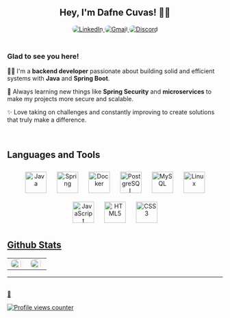 ## <div align="center">Hey, I'm Dafne Cuvas! 🌼💕</div>  

  

<div align="center">
  <a href="https://linkedin.com/in/dafne-cuvas-alvarez-dca/" target="_blank">
    <img src="https://img.shields.io/badge/linkedin-%231E77B5.svg?&style=for-the-badge&logo=linkedin&logoColor=white" alt="LinkedIn" style="margin-bottom: 5px; border-radius: 10px;" />
  </a>  
  <a href="mailto:jesak1605@gmail.com" target="_blank">
    <img src="https://img.shields.io/badge/email-%23D14836.svg?&style=for-the-badge&logo=gmail&logoColor=white" alt="Gmail" style="margin-bottom: 5px; border-radius: 10px;" />
  </a>
  <a href="https://discord.com/users/959089811187183677" target="_blank">
    <img src="https://img.shields.io/badge/Discord-%2372b7f0.svg?&style=for-the-badge&logo=discord&logoColor=white" alt="Discord" style="margin-bottom: 5px; border-radius: 10px;" />
  </a>
</div>  

  

<br/>  

### Glad to see you here!  


👩‍💻 I'm a **backend developer** passionate about building solid and efficient systems with **Java** and **Spring Boot**.  

🌸 Always learning new things like **Spring Security** and **microservices** to make my projects more secure and scalable. 

✨ Love taking on challenges and constantly improving to create solutions that truly make a difference.  


<br/>  

## Languages and Tools  

<div align="center">
  <a href="https://www.java.com/" target="_blank"><img style="margin: 10px" src="https://profilinator.rishav.dev/skills-assets/java-original-wordmark.svg" alt="Java" height="50" /></a>
  <a href="https://docs.spring.io/spring-framework/docs/3.0.x/reference/expressions.html#:~:text=The%20Spring%20Expression%20Language%20(SpEL,and%20basic%20string%20templating%20functionality." target="_blank"><img style="margin: 10px" src="https://profilinator.rishav.dev/skills-assets/springio-icon.svg" alt="Spring" height="50" /></a>
  <a href="https://www.docker.com/" target="_blank"><img style="margin: 10px" src="https://profilinator.rishav.dev/skills-assets/docker-original-wordmark.svg" alt="Docker" height="50" /></a>
  <a href="https://www.postgresql.org/" target="_blank"><img style="margin: 10px" src="https://profilinator.rishav.dev/skills-assets/postgresql-original-wordmark.svg" alt="PostgreSQL" height="50" /></a>
  <a href="https://www.mysql.com/" target="_blank"><img style="margin: 10px" src="https://profilinator.rishav.dev/skills-assets/mysql-original-wordmark.svg" alt="MySQL" height="50" /></a>
  <a href="https://www.linux.org/" target="_blank"><img style="margin: 10px" src="https://profilinator.rishav.dev/skills-assets/linux-original.svg" alt="Linux" height="50" /></a>
  <a href="https://www.javascript.com/" target="_blank"><img style="margin: 10px" src="https://profilinator.rishav.dev/skills-assets/javascript-original.svg" alt="JavaScript" height="50" /></a>
  <a href="https://en.wikipedia.org/wiki/HTML5" target="_blank"><img style="margin: 10px" src="https://profilinator.rishav.dev/skills-assets/html5-original-wordmark.svg" alt="HTML5" height="50" /></a>
  <a href="https://www.w3schools.com/css/" target="_blank"><img style="margin: 10px" src="https://profilinator.rishav.dev/skills-assets/css3-original-wordmark.svg" alt="CSS3" height="50" />
</div>  


## Github Stats  
<table>
  <tr>
    <td valign="top" width="50%">
      <img src="https://github-readme-stats.vercel.app/api?username=Dafne-CA&show_icons=true&count_private=true&hide_border=true&theme=dark" align="left" style="width: 90%; border-radius: 10px; box-shadow: 0 0 10px rgba(255, 182, 193, 0.4); margin-right: 10px;" />
    </td>
    <td valign="top" width="50%">
      <img src="https://github-readme-stats.vercel.app/api/top-langs/?username=Dafne-CA&hide_border=true&layout=compact&theme=dark" align="left" style="width: 90%; border-radius: 10px; box-shadow: 0 0 10px rgba(255, 182, 193, 0.4);" />
    </td>
  </tr>
</table>

---

<br/>  
💌

![Profile views counter](https://komarev.com/ghpvc/?username=Dafne-CA&&style=flat-square)  
  

<br/>  
